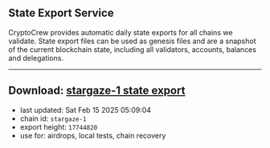 ## State Export Service
CryptoCrew provides automatic daily state exports for all chains we validate. State export files can be used as genesis files and are a snapshot of the current blockchain state, including all validators, accounts, balances and delegations.

---
**Download: [stargaze-1 state export](https://dl-eu2.ccvalidators.com/SERVICE/stargaze/stargaze-1_export_17744820.json)**
---

- last updated: Sat Feb 15 2025 05:09:04
- chain id: `stargaze-1`
- export height: `17744820`
- use for: airdrops, local tests, chain recovery
